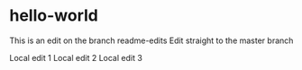# hello-world

This is an edit on the branch readme-edits
Edit straight to the master branch

Local edit 1
Local edit 2
Local edit 3